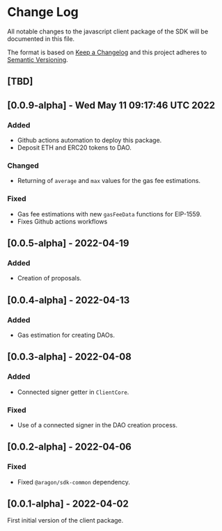 <!--
Template:
## [TBD]  
  
## [0.0.9-alpha] - Wed May 11 09:17:46 UTC 2022 (Leave the TBD and add your changes below it. Github actions uses this pattern to get the right Changelogs for the release)

Description of the release

### Added
- Link, and make it obvious that date format is ISO 8601.

### Changed
- Clarified the section on "Is there a standard change log format?".

### Fixed
- Fix Markdown links to tag comparison URL with footnote-style links.
-->

# Change Log
All notable changes to the javascript client package of the SDK will be documented in this file.

The format is based on [Keep a Changelog](http://keepachangelog.com/)
and this project adheres to [Semantic Versioning](http://semver.org/).

## [TBD]  
  
## [0.0.9-alpha] - Wed May 11 09:17:46 UTC 2022 

### Added
- Github actions automation to deploy this package.
- Deposit ETH and ERC20 tokens to DAO.

### Changed
- Returning of `average` and `max` values for the gas fee estimations.

### Fixed
- Gas fee estimations with new `gasFeeData` functions for EIP-1559.
- Fixes Github actions workflows

## [0.0.5-alpha] - 2022-04-19

### Added
- Creation of proposals.

## [0.0.4-alpha] - 2022-04-13

### Added
- Gas estimation for creating DAOs.

## [0.0.3-alpha] - 2022-04-08

### Added
- Connected signer getter in `ClientCore`.

### Fixed
- Use of a connected signer in the DAO creation process.

## [0.0.2-alpha] - 2022-04-06

### Fixed
- Fixed `@aragon/sdk-common` dependency.

## [0.0.1-alpha] - 2022-04-02

First initial version of the client package.
